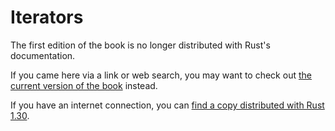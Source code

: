 # Iterators

The first edition of the book is no longer distributed with Rust's documentation.

If you came here via a link or web search, you may want to check out [the current version of the book](../ch13-02-iterators.html) instead.

If you have an internet connection, you can [find a copy distributed with Rust 1.30](https://doc.rust-lang.org/1.30.0/book/first-edition/iterators.html).
